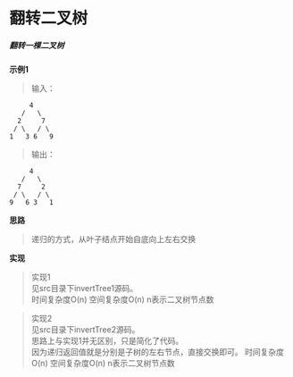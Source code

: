 # 翻转二叉树   

##### 翻转一棵二叉树

**示例1**
> 输入：   
```
     4
   /   \
  2     7
 / \   / \
1   3 6   9
```
>输出：   
```
     4
   /   \
  7     2
 / \   / \
9   6 3   1
```

**思路**
> 递归的方式，从叶子结点开始自底向上左右交换

**实现**
> 实现1   
> 见src目录下invertTree1源码。   
> 时间复杂度O(n) 空间复杂度O(n) n表示二叉树节点数

> 实现2     
> 见src目录下invertTree2源码。   
> 思路上与实现1并无区别，只是简化了代码。   
> 因为递归返回值就是分别是子树的左右节点，直接交换即可。
> 时间复杂度O(n)  空间复杂度O(n) n表示二叉树节点数
